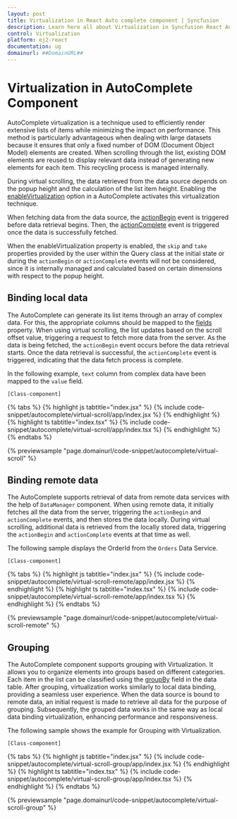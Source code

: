 ```yaml
---
layout: post
title: Virtualization in React Auto complete component | Syncfusion
description: Learn here all about Virtualization in Syncfusion React Auto complete component of Syncfusion Essential JS 2 and more.
control: Virtualization 
platform: ej2-react
documentation: ug
domainurl: ##DomainURL##
---
```


# Virtualization in AutoComplete Component

AutoComplete virtualization is a technique used to efficiently render extensive lists of items while minimizing the impact on performance. This method is particularly advantageous when dealing with large datasets because it ensures that only a fixed number of DOM (Document Object Model) elements are created. When scrolling through the list, existing DOM elements are reused to display relevant data instead of generating new elements for each item. This recycling process is managed internally.
 
During virtual scrolling, the data retrieved from the data source depends on the popup height and the calculation of the list item height. Enabling the [enableVirtualization](../api/auto-complete/#enableVirtualization) option in a AutoComplete activates this virtualization technique.
 
When fetching data from the data source, the [actionBegin](../api/auto-complete/#actionbegin) event is triggered before data retrieval begins. Then, the [actionComplete](../api/auto-complete/#actioncomplete) event is triggered once the data is successfully fetched.

When the enableVirtualization property is enabled, the `skip` and `take` properties provided by the user within the Query class at the initial state or during the `actionBegin` or `actionComplete` events will not be considered, since it is internally managed and calculated based on certain dimensions with respect to the popup height.

## Binding local data

The AutoComplete can generate its list items through an array of complex data. For this, the appropriate columns should be mapped to the [fields](../api/drop-down-list/#fields) property. When using virtual scrolling, the list updates based on the scroll offset value, triggering a request to fetch more data from the server. As the data is being fetched, the `actionBegin` event occurs before the data retrieval starts. Once the data retrieval is successful, the `actionComplete` event is triggered, indicating that the data fetch process is complete.

In the following example, `text` column from complex data have been mapped to the `value` field.

`[Class-component]`

{% tabs %}
{% highlight js tabtitle="index.jsx" %}
{% include code-snippet/autocomplete/virtual-scroll/app/index.jsx %}
{% endhighlight %}
{% highlight ts tabtitle="index.tsx" %}
{% include code-snippet/autocomplete/virtual-scroll/app/index.tsx %}
{% endhighlight %}
{% endtabs %}

 {% previewsample "page.domainurl/code-snippet/autocomplete/virtual-scroll" %}


## Binding remote data

The AutoComplete supports retrieval of data from remote data services with the help of `DataManager` component. When using remote data, it initially fetches all the data from the server, triggering the `actionBegin` and `actionComplete` events, and then stores the data locally. During virtual scrolling, additional data is retrieved from the locally stored data, triggering the `actionBegin` and `actionComplete` events at that time as well.

The following sample displays the OrderId from the `Orders` Data Service.

`[Class-component]`

{% tabs %}
{% highlight js tabtitle="index.jsx" %}
{% include code-snippet/autocomplete/virtual-scroll-remote/app/index.jsx %}
{% endhighlight %}
{% highlight ts tabtitle="index.tsx" %}
{% include code-snippet/autocomplete/virtual-scroll-remote/app/index.tsx %}
{% endhighlight %}
{% endtabs %}

 {% previewsample "page.domainurl/code-snippet/autocomplete/virtual-scroll-remote" %}


## Grouping

The AutoComplete component supports grouping with Virtualization. It allows you to organize elements into groups based on different categories. Each item in the list can be classified using the [groupBy](../api/auto-complete/#fields) field in the data table. After grouping, virtualization works similarly to local data binding, providing a seamless user experience. When the data source is bound to remote data, an initial request is made to retrieve all data for the purpose of grouping. Subsequently, the grouped data works in the same way as local data binding virtualization, enhancing performance and responsiveness.

The following sample shows the example for Grouping with Virtualization.

`[Class-component]`

{% tabs %}
{% highlight js tabtitle="index.jsx" %}
{% include code-snippet/autocomplete/virtual-scroll-group/app/index.jsx %}
{% endhighlight %}
{% highlight ts tabtitle="index.tsx" %}
{% include code-snippet/autocomplete/virtual-scroll-group/app/index.tsx %}
{% endhighlight %}
{% endtabs %}

 {% previewsample "page.domainurl/code-snippet/autocomplete/virtual-scroll-group" %}

